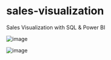 # sales-visualization
Sales Visualization with SQL &amp; Power BI

![image](https://github.com/QuanPham19/sales-visualization/assets/106662700/42fa1f49-c110-4c13-a796-da890d22c5c5)

![image](https://github.com/QuanPham19/sales-visualization/assets/106662700/2cf1f914-9d13-4e41-aabf-aee3ca3cbd9c)


